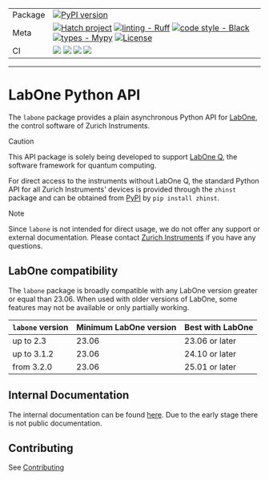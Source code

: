 | | |
| --- | --- |
| Package | [![PyPI version](https://badge.fury.io/py/labone.svg)](https://badge.fury.io/py/labone) |
| Meta | [![Hatch project](https://img.shields.io/badge/%F0%9F%A5%9A-Hatch-4051b5.svg)](https://github.com/pypa/hatch) [![linting - Ruff](https://img.shields.io/endpoint?url=https://raw.githubusercontent.com/charliermarsh/ruff/main/assets/badge/v0.json)](https://github.com/charliermarsh/ruff) [![code style - Black](https://img.shields.io/badge/code%20style-black-000000.svg)](https://github.com/psf/black) [![types - Mypy](https://img.shields.io/badge/types-Mypy-blue.svg)](https://github.com/python/mypy) [![License](https://img.shields.io/badge/License-Apache_2.0-blue.svg)](https://opensource.org/licenses/Apache-2.0)|
| CI | ![](https://github.com/zhinst/labone-python/actions/workflows/github-code-scanning/codeql/badge.svg) ![](https://codecov.io/gh/zhinst/labone-python/branch/main/graph/badge.svg?token=VUDDFQE20M) ![](https://github.com/zhinst/labone-python/actions/workflows/code_quality.yml/badge.svg) ![](https://github.com/zhinst/labone-python/actions/workflows/tests.yml/badge.svg) |
-----

# LabOne Python API

The `labone` package provides a plain asynchronous Python API for [LabOne](https://www.zhinst.com/labone), the control software of Zurich Instruments.

> [!CAUTION]
> This API package is solely being developed to support [LabOne Q](https://www.zhinst.com/quantum-computing-systems/labone-q), the software framework for quantum computing.
>
> For direct access to the instruments without LabOne Q, the standard Python API for all Zurich Instruments' devices is provided through the `zhinst` package and can be obtained from [PyPI](https://pypi.org/project/zhinst/) by `pip install zhinst`.
>

> [!NOTE]
> Since `labone` is not intended for direct usage, we do not offer any support
> or external documentation. Please contact [Zurich Instruments](mailto:info@zhinst.com) if you have any questions.

## LabOne compatibility
The `labone` package is broadly compatible with any LabOne version greater or equal than 23.06. When used with older versions of LabOne, some features may not be available or only partially working.

| `labone` version | Minimum LabOne version | Best with LabOne |
| ---------------- | ---------------------- | ---------------- |
| up to 2.3        | 23.06                  | 23.06 or later   |
| up to 3.1.2      | 23.06                  | 24.10 or later   |
| from 3.2.0       | 23.06                  | 25.01 or later   |

## Internal Documentation

The internal documentation can be found [here](http://docs.pages.zhinst.com/internal-documentation-hub/async_labone/index.html).
Due to the early stage there is not public documentation.

## Contributing

See [Contributing](CONTRIBUTING.md)
